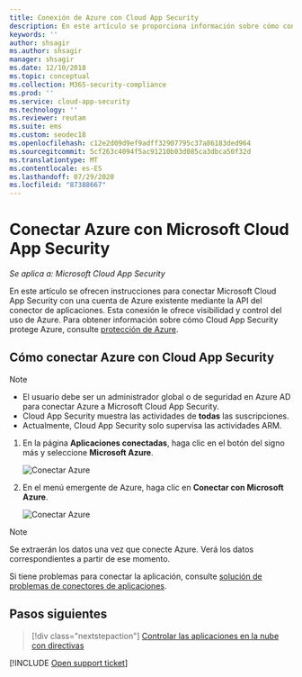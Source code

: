```yaml
---
title: Conexión de Azure con Cloud App Security
description: En este artículo se proporciona información sobre cómo conectar Azure con Cloud App Security mediante el conector de API para la visibilidad y el control del uso.
keywords: ''
author: shsagir
ms.author: shsagir
manager: shsagir
ms.date: 12/10/2018
ms.topic: conceptual
ms.collection: M365-security-compliance
ms.prod: ''
ms.service: cloud-app-security
ms.technology: ''
ms.reviewer: reutam
ms.suite: ems
ms.custom: seodec18
ms.openlocfilehash: c12e2d09d9ef9adff32907795c37a86183ded964
ms.sourcegitcommit: 5cf263c4094f5ac91210b03d085ca3dbca50f32d
ms.translationtype: MT
ms.contentlocale: es-ES
ms.lasthandoff: 07/29/2020
ms.locfileid: "87388667"
---
```

# <a name="connect-azure-to-microsoft-cloud-app-security"></a>Conectar Azure con Microsoft Cloud App Security

*Se aplica a: Microsoft Cloud App Security*

En este artículo se ofrecen instrucciones para conectar Microsoft Cloud App Security con una cuenta de Azure existente mediante la API del conector de aplicaciones. Esta conexión le ofrece visibilidad y control del uso de Azure. Para obtener información sobre cómo Cloud App Security protege Azure, consulte [protección de Azure](protect-azure.md).

## <a name="how-to-connect-azure-to-cloud-app-security"></a>Cómo conectar Azure con Cloud App Security

> [!NOTE]
>
> - El usuario debe ser un administrador global o de seguridad en Azure AD para conectar Azure a Microsoft Cloud App Security.
> - Cloud App Security muestra las actividades de **todas** las suscripciones.
> - Actualmente, Cloud App Security solo supervisa las actividades ARM.

1. En la página **Aplicaciones conectadas**, haga clic en el botón del signo más y seleccione **Microsoft Azure**.

    ![Conectar Azure](media/connect-azure-menu.png)

2. En el menú emergente de Azure, haga clic en **Conectar con Microsoft Azure**.

    ![Conectar Azure](media/connect-azure.png)

> [!NOTE]
> Se extraerán los datos una vez que conecte Azure. Verá los datos correspondientes a partir de ese momento.

Si tiene problemas para conectar la aplicación, consulte [solución de problemas de conectores de aplicaciones](troubleshooting-api-connectors-using-error-messages.md).

## <a name="next-steps"></a>Pasos siguientes

> [!div class="nextstepaction"]
> [Controlar las aplicaciones en la nube con directivas](control-cloud-apps-with-policies.md)

[!INCLUDE [Open support ticket](includes/support.md)]
